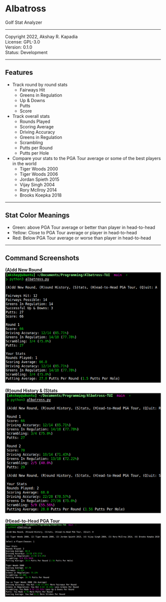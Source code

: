 # Albatross
Golf Stat Analyzer

---

Copyright 2022, Akshay R. Kapadia<br>
License: GPL-3.0<br>
Version: 0.1.0<br>
Status: Development<br>

---

## Features

- Track round by round stats
    - Fairways Hit
    - Greens in Regulation
    - Up & Downs
    - Putts
    - Score
- Track overall stats
    - Rounds Played
    - Scoring Average
    - Driving Accuracy
    - Greens in Regulation
    - Scrambling
    - Putts per Round
    - Putts per Hole
- Compare your stats to the PGA Tour average or some of the best players in the world
    - Tiger Woods 2000
    - Tiger Woods 2006
    - Jordan Spieth 2015
    - Vijay Singh 2004
    - Rory McIlroy 2014
    - Brooks Koepka 2018

---

## Stat Color Meanings

- Green: above PGA Tour average or better than player in head-to-head
- Yellow: Close to PGA Tour average or player in head-to-head
- Red: Below PGA Tour average or worse than player in head-to-head

---

## Command Screenshots

**(A)dd New Round**
![Screenshot 1](./images/screenshot_1.png)

**(R)ound History & (S)tats**
![Screenshot 1](./images/screenshot_2.png)

**(H)ead-to-Head PGA Tour**
![Screenshot 1](./images/screenshot_3.png)
